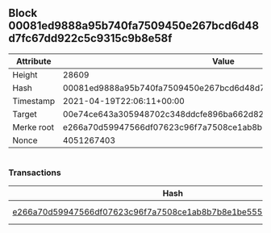 ## Block 00081ed9888a95b740fa7509450e267bcd6d48d7fc67dd922c5c9315c9b8e58f

Attribute | Value
--- | ---
Height | 28609
Hash | 00081ed9888a95b740fa7509450e267bcd6d48d7fc67dd922c5c9315c9b8e58f
Timestamp | 2021-04-19T22:06:11+00:00
Target | 00e74ce643a305948702c348ddcfe896ba662d82c1a228faf4ad12250f07334e
Merke root | e266a70d59947566df07623c96f7a7508ce1ab8b7b8e1be555e5b5218de66a06
Nonce | 4051267403

```

```

### Transactions

Hash | Amount
--- | ---
[e266a70d59947566df07623c96f7a7508ce1ab8b7b8e1be555e5b5218de66a06](e266a70d59947566df07623c96f7a7508ce1ab8b7b8e1be555e5b5218de66a06.md) | 10.00000000 SKEPTI 
